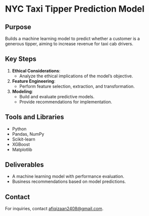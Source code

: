 # NYC Taxi Tipper Prediction Model

## Purpose
Builds a machine learning model to predict whether a customer is a generous tipper, aiming to increase revenue for taxi cab drivers.

## Key Steps
1. **Ethical Considerations**:
   - Analyze the ethical implications of the model’s objective.
2. **Feature Engineering**:
   - Perform feature selection, extraction, and transformation.
3. **Modeling**:
   - Build and evaluate predictive models.
   - Provide recommendations for implementation.

## Tools and Libraries
- Python
- Pandas, NumPy
- Scikit-learn
- XGBoost
- Matplotlib

## Deliverables
- A machine learning model with performance evaluation.
- Business recommendations based on model predictions.

## Contact
For inquiries, contact afiqizaan2408@gmail.com.
